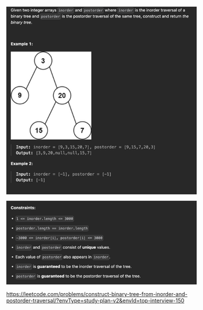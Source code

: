 ![img.png](img.png)

![img_1.png](img_1.png)

https://leetcode.com/problems/construct-binary-tree-from-inorder-and-postorder-traversal/?envType=study-plan-v2&envId=top-interview-150
